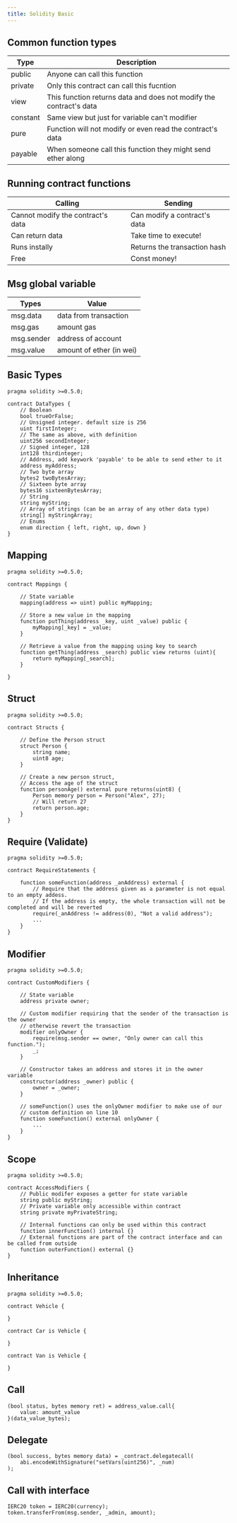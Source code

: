 ```yaml
---
title: Solidity Basic
---
```


## Common function types

| Type     | Description                                                        |
| -------- | ------------------------------------------------------------------ |
| public   | Anyone can call this function                                      |
| private  | Only this contract can call this fucntion                          |
| view     | This function returns data and does not modify the contract's data |
| constant | Same view but just for variable can't modifier                     |
| pure     | Function will not modify or even read the contract's data          |
| payable  | When someone call this function they might send ether along        |

## Running contract functions

| Calling                           | Sending                      |
| --------------------------------- | ---------------------------- |
| Cannot modify the contract's data | Can modify a contract's data |
| Can return data                   | Take time to execute!        |
| Runs instally                     | Returns the transaction hash |
| Free                              | Const money!                 |

## Msg global variable

| Types      | Value                    |
| ---------- | ------------------------ |
| msg.data   | data from transaction    |
| msg.gas    | amount gas               |
| msg.sender | address of account       |
| msg.value  | amount of ether (in wei) |

## Basic Types

```solidity
pragma solidity >=0.5.0;

contract DataTypes {
    // Boolean
    bool trueOrFalse;
    // Unsigned integer. default size is 256
    uint firstInteger;
    // The same as above, with definition
    uint256 secondInteger;
    // Signed integer, 128
    int128 thirdinteger;
    // Address, add keywork 'payable' to be able to send ether to it
    address myAddress;
    // Two byte array
    bytes2 twoBytesArray;
    // Sixteen byte array
    bytes16 sixteenBytesArray;
    // String
    string myString;
    // Array of strings (can be an array of any other data type)
    string[] myStringArray;
    // Enums
    enum direction { left, right, up, down }
}
```

## Mapping

```solidity
pragma solidity >=0.5.0;

contract Mappings {

    // State variable
    mapping(address => uint) public myMapping;

    // Store a new value in the mapping
    function putThing(address _key, uint _value) public {
        myMapping[_key] = _value;
    }

    // Retrieve a value from the mapping using key to search
    function getThing(address _search) public view returns (uint){
        return myMapping[_search];
    }

}
```

## Struct

```solidity
pragma solidity >=0.5.0;

contract Structs {

    // Define the Person struct
    struct Person {
        string name;
        uint8 age;
    }

    // Create a new person struct,
    // Access the age of the struct
    function personAge() external pure returns(uint8) {
        Person memory person = Person("Alex", 27);
        // Will return 27
        return person.age;
    }
}
```

## Require (Validate)

```solidity
pragma solidity >=0.5.0;

contract RequireStatements {

    function someFunction(address _anAddress) external {
        // Require that the address given as a parameter is not equal to an empty addess.
        // If the address is empty, the whole transaction will not be completed and will be reverted
        require(_anAddress != address(0), "Not a valid address");
        ...
    }
}
```

## Modifier

```solidity
pragma solidity >=0.5.0;

contract CustomModifiers {

    // State variable
    address private owner;

    // Custom modifier requiring that the sender of the transaction is the owner
    // otherwise revert the transaction
    modifier onlyOwner {
        require(msg.sender == owner, "Only owner can call this function.");
        _;
    }

    // Constructor takes an address and stores it in the owner variable
    constructor(address _owner) public {
        owner = _owner;
    }

    // someFunction() uses the onlyOwner modifier to make use of our
    // custom definition on line 10
    function someFunction() external onlyOwner {
        ...
    }
}
```

## Scope

```solidity
pragma solidity >=0.5.0;

contract AccessModifiers {
    // Public modifer exposes a getter for state variable
    string public myString;
    // Private variable only accessible within contract
    string private myPrivateString;

    // Internal functions can only be used within this contract
    function innerFunction() internal {}
    // External functions are part of the contract interface and can be called from outside
    function outerFunction() external {}
}
```

## Inheritance

```solidity
pragma solidity >=0.5.0;

contract Vehicle {

}

contract Car is Vehicle {

}

contract Van is Vehicle {

}
```

## Call

```solidity
(bool status, bytes memory ret) = address_value.call{
    value: amount_value
}(data_value_bytes);
```

## Delegate

```solidity
(bool success, bytes memory data) = _contract.delegatecall(
    abi.encodeWithSignature("setVars(uint256)", _num)
);
```

## Call with interface

```solidity
IERC20 token = IERC20(currency);
token.transferFrom(msg.sender, _admin, amount);
```
